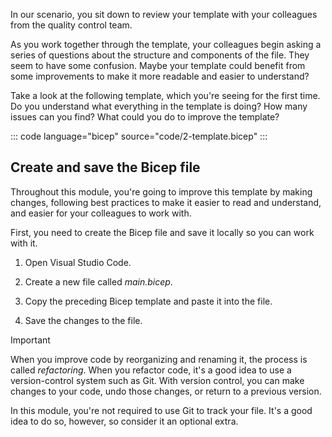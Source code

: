 In our scenario, you sit down to review your template with your colleagues from the quality control team.

As you work together through the template, your colleagues begin asking a series of questions about the structure and components of the file. They seem to have some confusion. Maybe your template could benefit from some improvements to make it more readable and easier to understand?

Take a look at the following template, which you're seeing for the first time. Do you understand what everything in the template is doing? How many issues can you find? What could you do to improve the template?

::: code language="bicep" source="code/2-template.bicep" :::

## Create and save the Bicep file

Throughout this module, you're going to improve this template by making changes, following best practices to make it easier to read and understand, and easier for your colleagues to work with.

First, you need to create the Bicep file and save it locally so you can work with it.

1. Open Visual Studio Code.

1. Create a new file called *main.bicep*.

1. Copy the preceding Bicep template and paste it into the file.

1. Save the changes to the file.

> [!IMPORTANT]
> When you improve code by reorganizing and renaming it, the process is called *refactoring*. When you refactor code, it's a good idea to use a version-control system such as Git. With version control, you can make changes to your code, undo those changes, or return to a previous version.
>
> In this module, you're not required to use Git to track your file. It's a good idea to do so, however, so consider it an optional extra.
